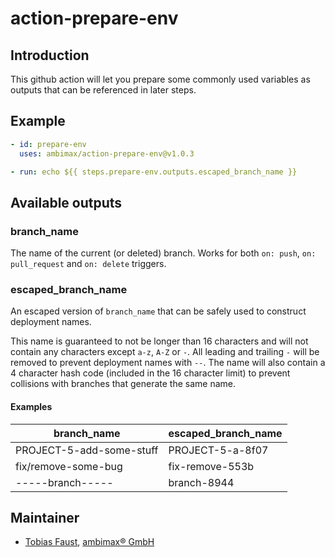 # action-prepare-env

## Introduction

This github action will let you prepare some commonly used variables as outputs that can be referenced in later steps.

## Example

<!-- region:example-code start -->

```yaml
- id: prepare-env
  uses: ambimax/action-prepare-env@v1.0.3

- run: echo ${{ steps.prepare-env.outputs.escaped_branch_name }}
```

<!-- region:example-code end -->

## Available outputs

### branch_name

The name of the current (or deleted) branch. Works for both `on: push`, `on: pull_request` and `on: delete` triggers.

### escaped_branch_name

An escaped version of `branch_name` that can be safely used to construct deployment names.

This name is guaranteed to not be longer than 16 characters and will not contain any characters except `a-z`, `A-Z` or `-`. All leading and trailing `-` will be removed to prevent deployment names with `--`. The name will also contain a 4 character hash code (included in the 16 character limit) to prevent collisions with branches that generate the same name.

#### Examples

| branch_name              | escaped_branch_name |
| ------------------------ | ------------------- |
| PROJECT-5-add-some-stuff | PROJECT-5-a-8f07    |
| fix/remove-some-bug      | fix-remove-553b     |
| -----branch-----         | branch-8944         |

## Maintainer

- [Tobias Faust](https://github.com/FaustTobias), [ambimax® GmbH](https://www.ambimax.de/)
